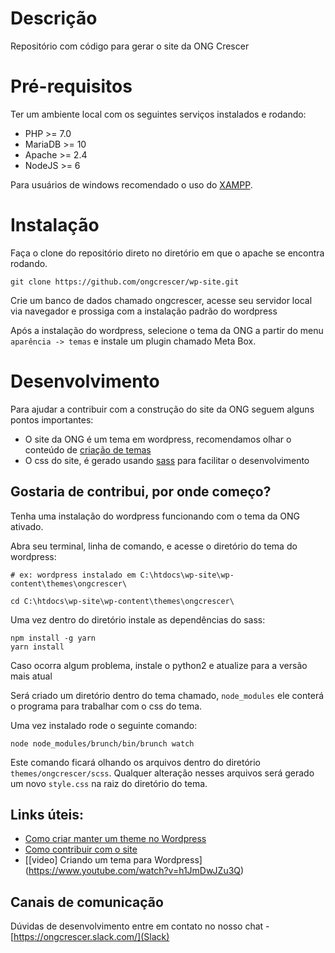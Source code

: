 # Descrição

Repositório com código para gerar o site da ONG Crescer

# Pré-requisitos

Ter um ambiente local com os seguintes serviços instalados e rodando:

- PHP >= 7.0
- MariaDB >= 10
- Apache >= 2.4
- NodeJS >= 6

Para usuários de windows recomendado o uso do [XAMPP](https://www.apachefriends.org/download.html).

# Instalação

Faça o clone do repositório direto no diretório em que o apache se encontra rodando.

```
git clone https://github.com/ongcrescer/wp-site.git
```
Crie um banco de dados chamado ongcrescer, acesse seu servidor local via navegador e prossiga com a instalação padrão do wordpress

Após a instalação do wordpress, selecione o tema da ONG a partir do menu `aparência -> temas` e instale um plugin chamado Meta Box.

# Desenvolvimento

Para ajudar a contribuir com a construção do site da ONG seguem alguns pontos importantes:

- O site da ONG é um tema em wordpress, recomendamos olhar o conteúdo de [criação de temas](https://www.wptotal.com/como-criar-um-wordpress-theme/)
- O css do site, é gerado usando [sass](http://sass-lang.com/guide) para facilitar o desenvolvimento

## Gostaria de contribui, por onde começo?

Tenha uma instalação do wordpress funcionando com o tema da ONG ativado.

Abra seu terminal, linha de comando, e acesse o diretório do tema do wordpress:

```
# ex: wordpress instalado em C:\htdocs\wp-site\wp-content\themes\ongcrescer\

cd C:\htdocs\wp-site\wp-content\themes\ongcrescer\
```

Uma vez dentro do diretório instale as dependências do sass:

```
npm install -g yarn
yarn install
```

Caso ocorra algum problema, instale o python2 e atualize para a versão mais atual

Será criado um diretório dentro do tema chamado, `node_modules` ele conterá o programa para trabalhar com
o css do tema.

Uma vez instalado rode o seguinte comando:

```
node node_modules/brunch/bin/brunch watch
```

Este comando ficará olhando os arquivos dentro do diretório `themes/ongcrescer/scss`. Qualquer alteração nesses
arquivos será gerado um novo `style.css` na raiz do diretório do tema.


## Links úteis:

- [Como criar manter um theme no Wordpress](https://www.wptotal.com/como-criar-um-wordpress-theme/)
- [Como contribuir com o site](https://blog.da2k.com.br/2015/02/04/git-e-github-do-clone-ao-pull-request/)
- [[video] Criando um tema para Wordpress] (https://www.youtube.com/watch?v=h1JmDwJZu3Q)

## Canais de comunicação

Dúvidas de desenvolvimento entre em contato no nosso chat - [https://ongcrescer.slack.com/](Slack)
